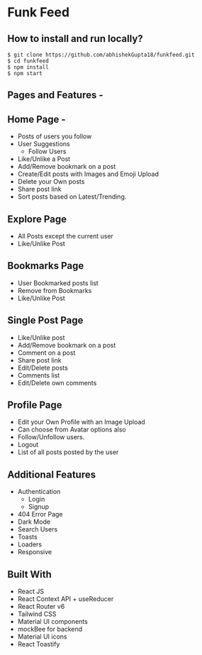 # Funk Feed
## How to install and run locally?
```
$ git clone https://github.com/abhishekGupta18/funkfeed.git
$ cd funkfeed
$ npm install
$ npm start
```
## Pages and Features -
## Home Page -
* Posts of users you follow
* User Suggestions
    * Follow Users
* Like/Unlike a Post
* Add/Remove bookmark on a post
* Create/Edit posts with Images and Emoji Upload
* Delete your Own posts
* Share post link
* Sort posts based on Latest/Trending.
## Explore Page
* All Posts except the current user
* Like/Unlike Post 
## Bookmarks Page
* User Bookmarked posts list
* Remove from Bookmarks
* Like/Unlike Post
## Single Post Page
* Like/Unlike post
* Add/Remove bookmark on a post
* Comment on a post
* Share post link
* Edit/Delete posts
* Comments list
* Edit/Delete own comments
## Profile Page
* Edit your Own Profile with an Image Upload
* Can choose from Avatar options also
* Follow/Unfollow users.
* Logout
* List of all posts posted by the user
## Additional Features
* Authentication
  * Login
  * Signup
* 404 Error Page
* Dark Mode
* Search Users
* Toasts
* Loaders
* Responsive
## Built With
* React JS
* React Context API + useReducer
* React Router v6
* Tailwind CSS
* Material UI components
* mockBee for backend
* Material UI icons
* React Toastify
